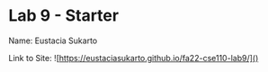 # Lab 9 - Starter

Name: Eustacia Sukarto

Link to Site: ![https://eustaciasukarto.github.io/fa22-cse110-lab9/]()